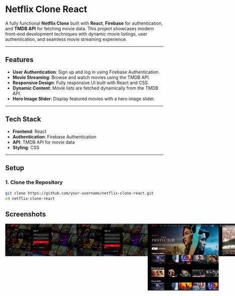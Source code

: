 # Netflix Clone React

A fully functional **Netflix Clone** built with **React**, **Firebase** for authentication, and **TMDB API** for fetching movie data. This project showcases modern front-end development techniques with dynamic movie listings, user authentication, and seamless movie streaming experience.

---

## Features

- **User Authentication**: Sign up and log in using Firebase Authentication.
- **Movie Streaming**: Browse and watch movies using the TMDB API.
- **Responsive Design**: Fully responsive UI built with React and CSS.
- **Dynamic Content**: Movie lists are fetched dynamically from the TMDB API.
- **Hero Image Slider**: Display featured movies with a hero image slider.

---

## Tech Stack

- **Frontend**: React
- **Authentication**: Firebase Authentication
- **API**: TMDB API for movie data
- **Styling**: CSS

---

## Setup

### 1. Clone the Repository

```bash
git clone https://github.com/your-username/netflix-clone-react.git
cd netflix-clone-react
 ```

## Screenshots
<div style="display: flex; justify-content: space-between;  align-items: flex-start;">
  <img src="https://github.com/Yasintha8/netflix-clone-react/blob/main/src/assets/login%20ss.png" width="45%" />
  <img src="https://github.com/Yasintha8/netflix-clone-react/blob/main/src/assets/signup%20ss.png" width="45%" />
  <img src="https://github.com/Yasintha8/netflix-clone-react/blob/main/src/assets/home%20ss.png" width="45%" />
  <img src="https://github.com/Yasintha8/netflix-clone-react/blob/main/src/assets/video%20ss.png" width="45%" />
</div>



